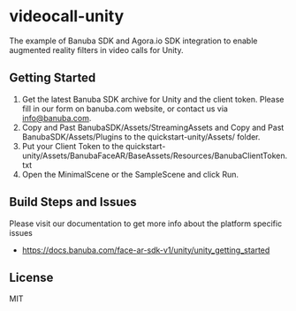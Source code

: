# videocall-unity
The example of Banuba SDK and Agora.io SDK integration to enable augmented reality filters in video calls for Unity.
## Getting Started
1) Get the latest Banuba SDK archive for Unity and the client token. Please fill in our form on banuba.com website, or contact us via info@banuba.com. 
2) Copy and Past BanubaSDK/Assets/StreamingAssets and Copy and Past BanubaSDK/Assets/Plugins to the quickstart-unity/Assets/ folder.
3) Put your Client Token to the quickstart-unity/Assets/BanubaFaceAR/BaseAssets/Resources/BanubaClientToken.txt
3) Open the MinimalScene or the SampleScene and click Run.

## Build Steps and Issues
Please visit our documentation to get more info about the platform specific issues
 - https://docs.banuba.com/face-ar-sdk-v1/unity/unity_getting_started
 
## License

MIT